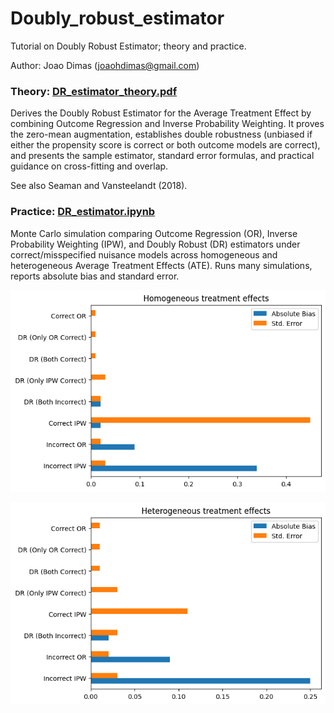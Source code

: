 # Doubly_robust_estimator
Tutorial on Doubly Robust Estimator; theory and practice.

Author: Joao Dimas (joaohdimas@gmail.com)

### Theory: [DR_estimator_theory.pdf](DR_estimator_theory.pdf)

Derives the Doubly Robust Estimator for the Average Treatment Effect by combining Outcome Regression and Inverse Probability Weighting. It proves the zero-mean augmentation, establishes double robustness (unbiased if either the propensity score is correct or both outcome models are correct), and presents the sample estimator, standard error formulas, and practical guidance on cross-fitting and overlap.

See also Seaman and Vansteelandt (2018).

### Practice: [DR_estimator.ipynb](DR_estimator.ipynb)

Monte Carlo simulation comparing Outcome Regression (OR), Inverse Probability Weighting (IPW), and Doubly Robust (DR) estimators under correct/misspecified nuisance models across homogeneous and heterogeneous Average Treatment Effects (ATE). Runs many simulations, reports absolute bias and standard error.


![Homogeneous treatment effects](Homogeneous_treatment_effects.png)

![Heterogeneous treatment effects](Heterogeneous_treatment_effects.png)

